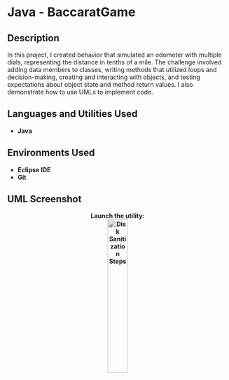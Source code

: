<h1>Java - BaccaratGame</h1>



<h2>Description</h2>
In this project, I created behavior that simulated an odometer with multiple dials, representing the distance in tenths of a mile. The challenge involved adding data members to classes, writing methods that utilized loops and decision-making, creating and interacting with objects, and testing expectations about object state and method return values. I also demonstrate how to use UMLs to implement code. 
<h2>Languages and Utilities Used</h2>

- <b>Java</b> 

<h2>Environments Used </h2>

- <b>Eclipse IDE
- <b>Git

<h2>UML Screenshot </h2>
<p align="center">
Launch the utility: <br/>
<img src="https://imgur.com/PI9HMTf.png" height="30%" width="30%" alt="Disk Sanitization Steps"/>
<br />


